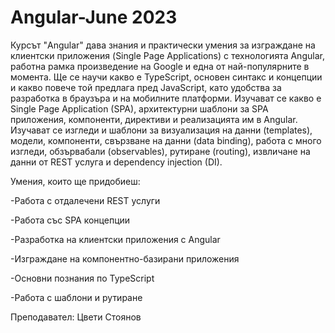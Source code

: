 # Angular-June 2023

Курсът "Angular" дава знания и практически умения за изграждане на клиентски приложения (Single Page Applications) с технологията Angular, работна рамка произведение на Google и една от най-популярните в момента. Ще се научи какво е TypeScript, основен синтакс и концепции и какво повече той предлага пред JavaScript, като удобства за разработка в браузъра и на мобилните платформи. Изучават се какво е Single Page Application (SPA), архитектурни шаблони за SPA приложения, компоненти, директиви и реализацията им в Angular. Изучават се изгледи и шаблони за визуализация на данни (templates), модели, компоненти, свързване на данни (data binding), работа с много изгледи, обзървабали (observables), рутиране (routing), извличане на данни от REST услуга и dependency injection (DI).

Умения, които ще придобиеш:

-Работа с отдалечени REST услуги

-Работа със SPA концепции

-Разработка на клиентски приложения с Angular

-Изграждане на компонентно-базирани приложения

-Основни познания по TypeScript

-Работа с шаблони и рутиране


Преподавател: Цвети Стоянов


